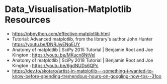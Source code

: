 # Data_Visualisation-Matplotlib Resources 

* https://pbpython.com/effective-matplotlib.html
* Tutorial: Advanced matplotlib, from the library's author John Hunter https://youtu.be/DNRJwENqEUY
* Anatomy of matplotlib | SciPy 2015 Tutorial | Benjamin Root and Joe Kington : https://youtu.be/MKucn8NtVeI
* Anatomy of matplotlib | SciPy 2018 Tutorial | Benjamin Root and Joe Kington : https://youtu.be/6gdNUDs6QPc
* https://dev.to/skotaro/artist-in-matplotlib---something-i-wanted-to-know-before-spending-tremendous-hours-on-googling-how-tos--31oo
